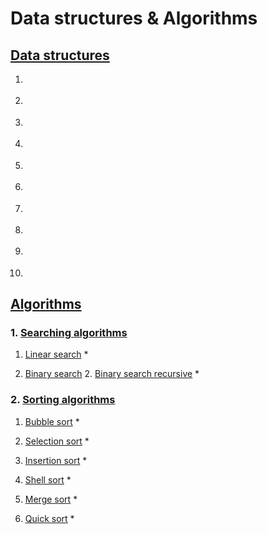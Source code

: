 # Data structures & Algorithms

## [Data structures](https://github.com/truonganhvu205/data-structures-and-algorithms/tree/main/1-data-structures)
1. []()

2. []()

3. []()

4. []()

5. []()

6. []()

7. []()

8. []()

9. []()

10. []()

## [Algorithms](https://github.com/truonganhvu205/data-structures-and-algorithms/tree/main/2-algorithms)
### 1. [Searching algorithms](https://github.com/truonganhvu205/data-structures-and-algorithms/tree/main/2-algorithms/1-searching-algorithms)
1. [Linear search](https://github.com/truonganhvu205/data-structures-and-algorithms/blob/main/2-algorithms/1-searching-algorithms/linear_search.py)
    * 

2. [Binary search](https://github.com/truonganhvu205/data-structures-and-algorithms/blob/main/2-algorithms/1-searching-algorithms/binary_search.py)
    2. [Binary search recursive](https://github.com/truonganhvu205/data-structures-and-algorithms/blob/main/2-algorithms/1-searching-algorithms/binary_search_recursive.py)
    * 

### 2. [Sorting algorithms](https://github.com/truonganhvu205/data-structures-and-algorithms/tree/main/2-algorithms/2-sorting-algorithms)
1. [Bubble sort](https://github.com/truonganhvu205/data-structures-and-algorithms/blob/main/2-algorithms/2-sorting-algorithms/bubble_sort.py)
    * 

2. [Selection sort](https://github.com/truonganhvu205/data-structures-and-algorithms/blob/main/2-algorithms/2-sorting-algorithms/selection_sort.py)
    * 

3. [Insertion sort](https://github.com/truonganhvu205/data-structures-and-algorithms/blob/main/2-algorithms/2-sorting-algorithms/insertion_sort.py)
    * 

4. [Shell sort](https://github.com/truonganhvu205/data-structures-and-algorithms/blob/main/2-algorithms/2-sorting-algorithms/shell_sort.py)
    * 

5. [Merge sort](https://github.com/truonganhvu205/data-structures-and-algorithms/blob/main/2-algorithms/2-sorting-algorithms/merge_sort.py)
    * 

6. [Quick sort](https://github.com/truonganhvu205/data-structures-and-algorithms/blob/main/2-algorithms/2-sorting-algorithms/quick_sort.py)
    * 